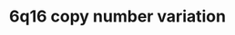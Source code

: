 ---
annotations:
- id: DOID:14250
  parent: genetic disease
  type: Disease Ontology
  value: Down syndrome
- id: PW:0000013
  parent: disease pathway
  type: Pathway Ontology
  value: disease pathway
- id: PW:0000365
  parent: regulatory pathway
  type: Pathway Ontology
  value: melanocortin system pathway
- id: PW:0000363
  parent: regulatory pathway
  type: Pathway Ontology
  value: leptin system pathway
authors:
- Fehrhart
- Eweitz
citedin: ''
communities:
- ONTOX
description: 'SIM1 is the only gene found in the region 6q12 (chr6:100,836,750-100,911,811).
  A deletion or loss of function results in developmental delay and neuropsyschiatric
  disorders as well as severe obesity. SIM1 is a transcription factor responsible
  for several processes in neurogenesis and is stimulated by the leptin-melanocortin
  pathway. '
last-edited: 2025-10-30
ndex: null
organisms:
- Homo sapiens
redirect_from:
- /index.php/Pathway:WP5400
- /instance/WP5400
- /instance/WP5400_r140835
revision: r140835
schema-jsonld:
- '@context': https://schema.org/
  '@id': https://wikipathways.github.io/pathways/WP5400.html
  '@type': Dataset
  creator:
    '@type': Organization
    name: WikiPathways
  description: 'SIM1 is the only gene found in the region 6q12 (chr6:100,836,750-100,911,811).
    A deletion or loss of function results in developmental delay and neuropsyschiatric
    disorders as well as severe obesity. SIM1 is a transcription factor responsible
    for several processes in neurogenesis and is stimulated by the leptin-melanocortin
    pathway. '
  keywords:
  - AGRP
  - ARNT
  - BDNF
  - GHRL
  - GHSR
  - INS
  - INSR
  - LEP
  - LEPR
  - MC4R
  - NPY
  - NTRK2
  - POMC
  - SIM1
  license: CC0
  name: 6q16 copy number variation
seo: CreativeWork
title: 6q16 copy number variation
wpid: WP5400
---